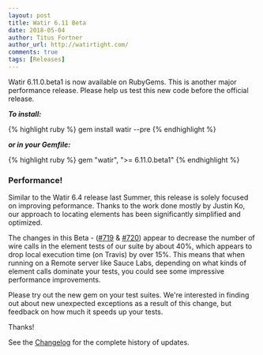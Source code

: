 ```yaml
---
layout: post
title: Watir 6.11 Beta
date: 2018-05-04
author: Titus Fortner
author_url: http://watirtight.com/
comments: true
tags: [Releases]
---
```


Watir 6.11.0.beta1 is now available on RubyGems. This is another major performance
release. Please help us test this new code before the official release.
<!--more-->

***To install:***

{% highlight ruby %}
gem install watir --pre
{% endhighlight %}

***or in your Gemfile:*** 

{% highlight ruby %}
gem "watir", ">= 6.11.0.beta1"
{% endhighlight %}
<br/>

### Performance!

Similar to the Watir 6.4 release last Summer, this release is solely focused on improving
peformance. Thanks to the work done mostly by Justin Ko, our approach to locating
elements has been significantly simplified and optimized.

The changes in this Beta - ([#719](https://github.com/watir/watir/pull/719/files) & 
[#720](https://github.com/watir/watir/pull/720/files)) appear to decrease the number of
wire calls in the element tests of our suite by about 40%, which appears to drop 
local execution time (on Travis) by over 15%. This means that when running on a Remote server
like Sauce Labs, depending on what kinds of element calls dominate your tests, you
could see some impressive performance improvements. 

Please try out the new gem on your test suites. We're interested in finding out about new
unexpected exceptions as a result of this change, but feedback on how much it speeds up your tests.

Thanks!

See the [Changelog](https://github.com/watir/watir/blob/master/CHANGES.md) 
for the complete history of updates.

